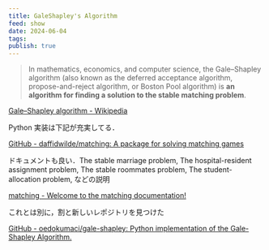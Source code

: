```yaml
---
title: GaleShapley's Algorithm
feed: show
date: 2024-06-04
tags: 
publish: true
---
```

> In mathematics, economics, and computer science, the Gale–Shapley algorithm (also known as the deferred acceptance algorithm, propose-and-reject algorithm, or Boston Pool algorithm) is **an algorithm for finding a solution to the stable matching problem**.

[Gale–Shapley algorithm - Wikipedia](https://en.wikipedia.org/wiki/Gale%E2%80%93Shapley_algorithm#:~:text=In%20mathematics%2C%20economics%2C%20and%20computer,to%20the%20stable%20matching%20problem.)

Python 実装は下記が充実してる．

[GitHub - daffidwilde/matching: A package for solving matching games](https://github.com/daffidwilde/matching)

ドキュメントも良い．The stable marriage problem, The hospital-resident assignment problem, The stable roommates problem, The student-allocation problem, などの説明

[matching - Welcome to the matching documentation!](https://daffidwilde.github.io/matching/)


これとは別に，割と新しいレポジトリを見つけた

[GitHub - oedokumaci/gale-shapley: Python implementation of the Gale-Shapley Algorithm.](https://github.com/oedokumaci/gale-shapley)

